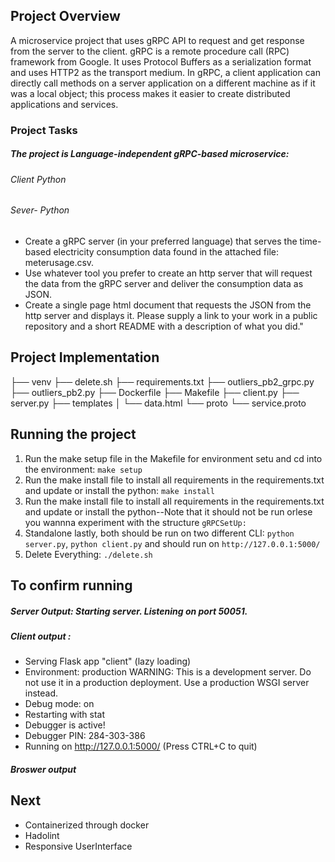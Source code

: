 ## Project Overview

A microservice project that uses gRPC API to request and get response from the server to the client. gRPC is a remote procedure call (RPC) framework from Google. It uses Protocol Buffers as a serialization format and uses HTTP2 as the transport medium. In gRPC, a client application can directly call methods on a server application on a different machine as if it was a local object; this process makes it easier to create distributed applications and services.

### Project Tasks

#####   The project is Language-independent gRPC-based microservice:
###### Client Python
###### Sever- Python
* Create a gRPC server (in your preferred language) that serves the time-based electricity consumption data found in the attached file: meterusage.csv.
* Use whatever tool you prefer to create an http server that will request the data from the gRPC server and deliver the consumption data as JSON. 
*  Create a single page html document that requests the JSON from the http server and displays it. Please supply a link to your work in a public repository and a short README with a description of what you did."

## Project Implementation


├── venv
├── delete.sh
├── requirements.txt
├── outliers_pb2_grpc.py
├── outliers_pb2.py
├── Dockerfile
├── Makefile
├── client.py
├── server.py
├── templates
│   └── data.html
└── proto
    └── service.proto


## Running the project
1. Run the make setup file in the Makefile for environment setu and cd into the environment:  `make setup`
2. Run the make install file to install all requirements in the requirements.txt and update or install the python:  `make install`
3. Run the make install file to install all requirements in the requirements.txt and update or install the python--Note that it should not be run orlese you wannna experiment with the structure  `gRPCSetUp:`
4. Standalone lastly, both should be run on two different CLI:  `python server.py`, `python client.py` and should run on `http://127.0.0.1:5000/`
5. Delete Everything:  `./delete.sh`

## To confirm running

#####   Server Output: Starting server. Listening on port 50051.
#####   Client output :
* Serving Flask app "client" (lazy loading)
 * Environment: production
   WARNING: This is a development server. Do not use it in a production deployment.
   Use a production WSGI server instead.
 * Debug mode: on
 * Restarting with stat
 * Debugger is active!
 * Debugger PIN: 284-303-386
 * Running on http://127.0.0.1:5000/ (Press CTRL+C to quit)

 #####  Broswer output




##  Next
*   Containerized through docker
*   Hadolint
*   Responsive UserInterface